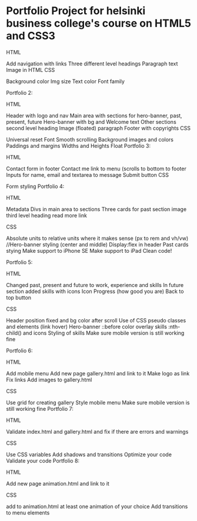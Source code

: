 # Portfolio Project for helsinki business college's course on HTML5 and CSS3


 

HTML

Add navigation with links
Three different level headings
Paragraph text
Image in HTML
CSS

Background color
Img size
Text color
Font family
 

Portfolio 2:

HTML

Header with logo and nav
Main area with sections for hero-banner, past, present, future
Hero-banner with bg and Welcome text
Other sections
second level heading
Image (floated)
paragraph
Footer with copyrights
CSS

Universal reset
Font
Smooth scrolling
Background images and colors
Paddings and margins
Widths and Heights
Float
Portfolio 3: 
 

HTML

Contact form in footer
Contact me link to menu (scrolls to bottom to footer
Inputs for name, email and textarea to message
Submit button
CSS

Form styling
Portfolio 4:

 

HTML

Metadata
Divs in main area to sections
Three cards for past section
image
third level heading
read more link
 

CSS

Absolute units to relative units where it makes sense (px to rem and vh/vw)
//Hero-banner styling (center and middle)
Display:flex in header
Past cards stying
Make support to iPhone SE
Make support to iPad
Clean code!


Portfolio 5:

 

HTML

Changed past, present and future to work, experience and skills
In future section added skills with icons
Icon
Progress (how good you are)
Back to top button
 

CSS

Header position fixed and bg color after scroll
Use of CSS pseudo classes and elements (link hover)
Hero-banner ::before color overlay
skills :nth-child() and icons
Styling of skills
Make sure mobile version is still working fine

Portfolio 6:

 

HTML

Add mobile menu
Add new page gallery.html and link to it
Make logo as link
Fix links
Add images to gallery.html
 

CSS

Use grid for creating gallery
Style mobile menu
Make sure mobile version is still working fine
Portfolio 7:

 

HTML

Validate index.html and gallery.html and fix if there are errors and warnings
 

CSS

Use CSS variables
Add shadows and transitions
Optimize your code
Validate your code
Portfolio 8:

 

HTML

Add new page animation.html and link to it
 

CSS

add to animation.html at least one animation of your choice 
Add transitions to menu elements
